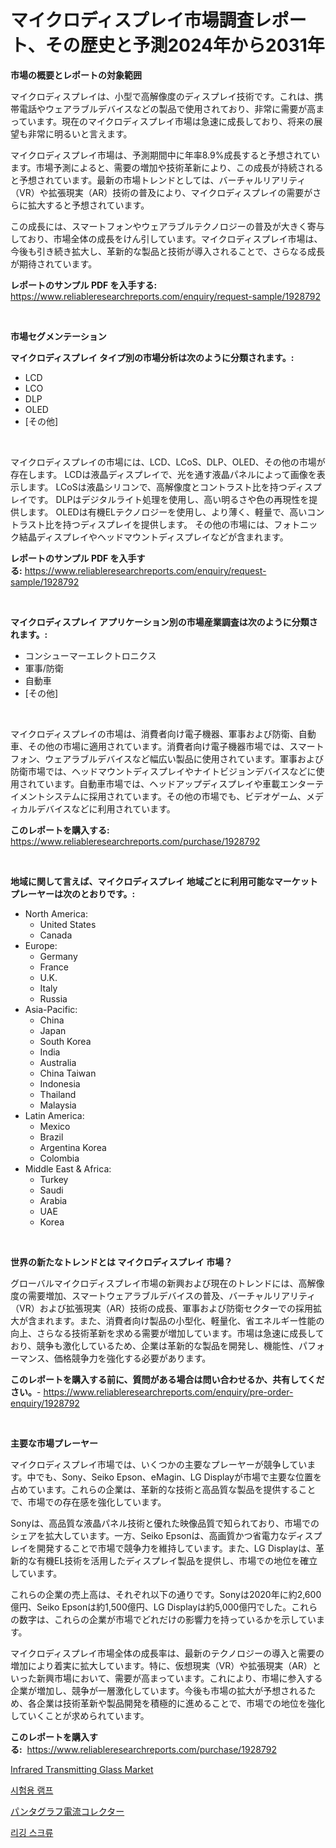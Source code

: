 <p><h1>マイクロディスプレイ市場調査レポート、その歴史と予測2024年から2031年</h1></p><p><strong>市場の概要とレポートの対象範囲</strong></p>
<p><p>マイクロディスプレイは、小型で高解像度のディスプレイ技術です。これは、携帯電話やウェアラブルデバイスなどの製品で使用されており、非常に需要が高まっています。現在のマイクロディスプレイ市場は急速に成長しており、将来の展望も非常に明るいと言えます。</p><p>マイクロディスプレイ市場は、予測期間中に年率8.9%成長すると予想されています。市場予測によると、需要の増加や技術革新により、この成長が持続されると予想されています。最新の市場トレンドとしては、バーチャルリアリティ（VR）や拡張現実（AR）技術の普及により、マイクロディスプレイの需要がさらに拡大すると予想されています。</p><p>この成長には、スマートフォンやウェアラブルテクノロジーの普及が大きく寄与しており、市場全体の成長をけん引しています。マイクロディスプレイ市場は、今後も引き続き拡大し、革新的な製品と技術が導入されることで、さらなる成長が期待されています。</p></p>
<p><strong>レポートのサンプル PDF を入手する:</strong> <a href="https://www.reliableresearchreports.com/enquiry/request-sample/1928792">https://www.reliableresearchreports.com/enquiry/request-sample/1928792</a></p>
<p>&nbsp;</p>
<p><strong>市場セグメンテーション</strong></p>
<p><strong>マイクロディスプレイ タイプ別の市場分析は次のように分類されます。:</strong></p>
<p><ul><li>LCD</li><li>LCO</li><li>DLP</li><li>OLED</li><li>[その他]</li></ul></p>
<p>&nbsp;</p>
<p><p>マイクロディスプレイの市場には、LCD、LCoS、DLP、OLED、その他の市場が存在します。 LCDは液晶ディスプレイで、光を通す液晶パネルによって画像を表示します。 LCoSは液晶シリコンで、高解像度とコントラスト比を持つディスプレイです。 DLPはデジタルライト処理を使用し、高い明るさや色の再現性を提供します。 OLEDは有機ELテクノロジーを使用し、より薄く、軽量で、高いコントラスト比を持つディスプレイを提供します。 その他の市場には、フォトニック結晶ディスプレイやヘッドマウントディスプレイなどが含まれます。</p></p>
<p><strong>レポートのサンプル PDF を入手する:</strong>&nbsp;<a href="https://www.reliableresearchreports.com/enquiry/request-sample/1928792">https://www.reliableresearchreports.com/enquiry/request-sample/1928792</a></p>
<p>&nbsp;</p>
<p><strong> マイクロディスプレイ アプリケーション別の市場産業調査は次のように分類されます。:</strong></p>
<p><ul><li>コンシューマーエレクトロニクス</li><li>軍事/防衛</li><li>自動車</li><li>[その他]</li></ul></p>
<p>&nbsp;</p>
<p><p>マイクロディスプレイの市場は、消費者向け電子機器、軍事および防衛、自動車、その他の市場に適用されています。消費者向け電子機器市場では、スマートフォン、ウェアラブルデバイスなど幅広い製品に使用されています。軍事および防衛市場では、ヘッドマウントディスプレイやナイトビジョンデバイスなどに使用されています。自動車市場では、ヘッドアップディスプレイや車載エンターテイメントシステムに採用されています。その他の市場でも、ビデオゲーム、メディカルデバイスなどに利用されています。</p></p>
<p><strong>このレポートを購入する:</strong>&nbsp; <a href="https://www.reliableresearchreports.com/purchase/1928792">https://www.reliableresearchreports.com/purchase/1928792</a></p>
<p>&nbsp;</p>
<p><strong>地域に関して言えば、マイクロディスプレイ 地域ごとに利用可能なマーケットプレーヤーは次のとおりです。:</strong></p>
<p><ul>
    <li>
        North America:
        <ul>
            <li>United States</li>
            <li>Canada</li>
        </ul>
    </li>
    <li>
        Europe:
        <ul>
            <li>Germany</li>
            <li>France</li>
            <li>U.K.</li>
            <li>Italy</li>
            <li>Russia</li>
        </ul>
    </li>
    <li>
        Asia-Pacific:
        <ul>
            <li>China</li>
            <li>Japan</li>
            <li>South Korea</li>
            <li>India</li>
            <li>Australia</li>
            <li>China Taiwan</li>
            <li>Indonesia</li>
            <li>Thailand</li>
            <li>Malaysia</li>
        </ul>
    </li>
    <li>
        Latin America:
        <ul>
            <li>Mexico</li>
            <li>Brazil</li>
            <li>Argentina Korea</li>
            <li>Colombia</li>
        </ul>
    </li>
    <li>
        Middle East & Africa:
        <ul>
            <li>Turkey</li>
            <li>Saudi</li>
            <li>Arabia</li>
            <li>UAE</li>
            <li>Korea</li>
        </ul>
    </li>
    </ul></p>
<p>&nbsp;</p>
<p><strong>世界の新たなトレンドとは マイクロディスプレイ 市場？</strong></p>
<p><p>グローバルマイクロディスプレイ市場の新興および現在のトレンドには、高解像度の需要増加、スマートウェアラブルデバイスの普及、バーチャルリアリティ（VR）および拡張現実（AR）技術の成長、軍事および防衛セクターでの採用拡大が含まれます。また、消費者向け製品の小型化、軽量化、省エネルギー性能の向上、さらなる技術革新を求める需要が増加しています。市場は急速に成長しており、競争も激化しているため、企業は革新的な製品を開発し、機能性、パフォーマンス、価格競争力を強化する必要があります。</p></p>
<p><strong>このレポートを購入する前に、質問がある場合は問い合わせるか、共有してください。</strong>- <a href="https://www.reliableresearchreports.com/enquiry/pre-order-enquiry/1928792">https://www.reliableresearchreports.com/enquiry/pre-order-enquiry/1928792</a></p>
<p>&nbsp;</p>
<p><strong>主要な市場プレーヤー</strong></p>
<p><p>マイクロディスプレイ市場では、いくつかの主要なプレーヤーが競争しています。中でも、Sony、Seiko Epson、eMagin、LG Displayが市場で主要な位置を占めています。これらの企業は、革新的な技術と高品質な製品を提供することで、市場での存在感を強化しています。</p><p>Sonyは、高品質な液晶パネル技術と優れた映像品質で知られており、市場でのシェアを拡大しています。一方、Seiko Epsonは、高画質かつ省電力なディスプレイを開発することで市場で競争力を維持しています。また、LG Displayは、革新的な有機EL技術を活用したディスプレイ製品を提供し、市場での地位を確立しています。</p><p>これらの企業の売上高は、それぞれ以下の通りです。Sonyは2020年に約2,600億円、Seiko Epsonは約1,500億円、LG Displayは約5,000億円でした。これらの数字は、これらの企業が市場でどれだけの影響力を持っているかを示しています。</p><p>マイクロディスプレイ市場全体の成長率は、最新のテクノロジーの導入と需要の増加により着実に拡大しています。特に、仮想現実（VR）や拡張現実（AR）といった新興市場において、需要が高まっています。これにより、市場に参入する企業が増加し、競争が一層激化しています。今後も市場の拡大が予想されるため、各企業は技術革新や製品開発を積極的に進めることで、市場での地位を強化していくことが求められています。</p></p>
<p><strong>このレポートを購入する:</strong>&nbsp;&nbsp;<a href="https://www.reliableresearchreports.com/purchase/1928792">https://www.reliableresearchreports.com/purchase/1928792</a></p>
<p><p><a href="https://medium.com/@glovaamccray/infrared-transmitting-glass-market-size-reveals-the-best-marketing-channels-in-global-industry-ce02f42785d9">Infrared Transmitting Glass Market</a></p><p><a href="https://medium.com/@kalimetz2023/%EC%8B%9C%ED%97%98-%EC%9D%91%EC%8B%9C-%EC%8B%9C%EC%9E%A5-%EA%B7%9C%EB%AA%A8-%EC%8B%9C%EC%9E%A5-%EC%A0%84%EB%A7%9D-%EB%B0%8F-%EC%8B%9C%EC%9E%A5-%EC%98%88%EC%B8%A1-2024%EB%85%84%EB%B6%80%ED%84%B0-2031%EB%85%84%EA%B9%8C%EC%A7%80-caf3b69283b7">시험용 램프</a></p><p><a href="https://medium.com/@janrona788520/%E3%83%91%E3%83%B3%E3%82%BF%E3%82%B0%E3%83%A9%E3%83%95%E9%9B%86%E9%9B%BB%E5%99%A8%E3%81%AE%E5%B8%82%E5%A0%B4%E8%A6%8F%E6%A8%A1%E3%81%AF-%E3%82%B0%E3%83%AD%E3%83%BC%E3%83%90%E3%83%AB%E7%94%A3%E6%A5%AD%E3%81%AB%E3%81%8A%E3%81%91%E3%82%8B%E6%9C%80%E9%81%A9%E3%81%AA%E3%83%9E%E3%83%BC%E3%82%B1%E3%83%86%E3%82%A3%E3%83%B3%E3%82%B0%E3%83%81%E3%83%A3%E3%83%8D%E3%83%AB%E3%82%92%E6%98%8E%E3%82%89%E3%81%8B%E3%81%AB%E3%81%97%E3%81%BE%E3%81%99-9e6e2cc3da36">パンタグラフ電流コレクター</a></p><p><a href="https://medium.com/@corneliutrifa2022/%EB%A6%AC%EA%B9%85-%EC%8A%A4%ED%81%AC%EB%A5%98-%EC%8B%9C%EC%9E%A5-%EA%B7%9C%EB%AA%A8%EB%8A%94-%EA%B8%80%EB%A1%9C%EB%B2%8C-%EC%82%B0%EC%97%85%EC%97%90%EC%84%9C-%EA%B0%80%EC%9E%A5-%EC%A2%8B%EC%9D%80-%EB%A7%88%EC%BC%80%ED%8C%85-%EC%B1%84%EB%84%90%EC%9D%84-%EB%B3%B4%EC%97%AC%EC%A4%8D%EB%8B%88%EB%8B%A4-4e018f1c1e2a">리깅 스크류</a></p></p>